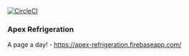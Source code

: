 [![CircleCI](https://circleci.com/gh/makunomark/apageaday-apex-refrigeration/tree/master.svg?style=svg)](https://circleci.com/gh/makunomark/apageaday-apex-refrigeration/tree/master)

### Apex Refrigeration
A page a day! - https://apex-refrigeration.firebaseapp.com/
